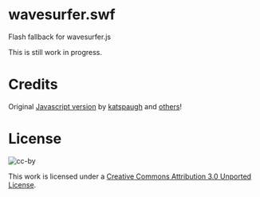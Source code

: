 # wavesurfer.swf
Flash fallback for wavesurfer.js 

This is still work in progress.

# Credits

Original [Javascript version](https://github.com/katspaugh/wavesurfer.js/) by [katspaugh](https://github.com/katspaugh) and [others](https://github.com/katspaugh/wavesurfer.js/contributors)!

# License

![cc-by](http://i.creativecommons.org/l/by/3.0/88x31.png)

This work is licensed under a
[Creative Commons Attribution 3.0 Unported License](http://creativecommons.org/licenses/by/3.0/deed.en_US).